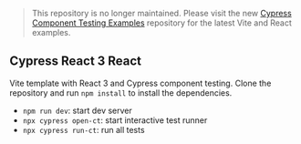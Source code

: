 > This repository is no longer maintained. Please visit the new [Cypress Component Testing Examples](https://github.com/cypress-io/cypress-component-testing-examples) repository for the latest Vite and React examples.

## Cypress React 3 React

Vite template with React 3 and Cypress component testing. Clone the repository and run `npm install` to install the dependencies.

- `npm run dev`: start dev server
- `npx cypress open-ct`: start interactive test runner
- `npx cypress run-ct`: run all tests
